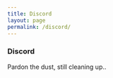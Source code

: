 ```yaml
---
title: Discord
layout: page
permalink: /discord/
---
```



### Discord

Pardon the dust, still cleaning up..